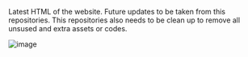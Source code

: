Latest HTML of the website. Future updates to be taken from this repositories. This repositories also needs to be clean up to remove all unsused and extra assets or codes.

![image](https://github.com/user-attachments/assets/56d7c486-690b-440a-9987-b4f8f6f4628f)

